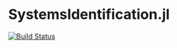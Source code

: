 # SystemsIdentification.jl

[![Build Status](https://github.com/dynamic-queries/SystemsIdentification.jl/actions/workflows/CI.yml/badge.svg?branch=main)](https://github.com/dynamic-queries/SystemsIdentification.jl/actions/workflows/CI.yml?query=branch%3Amain)
